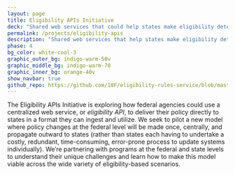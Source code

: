 ```yaml
---
layout: page
title: Eligibility APIs Initiative
deck: "Shared web services that could help states make eligibility determinations for human services programs"
permalink: /projects/eligibility-apis
description: "Shared web services that help states make eligibility determinations for human services programs"
phase: 4
bg_color: white-cool-3
graphic_outer_bg: indigo-warm-50v
graphic_middle_bg: indigo-warm-70
graphic_inner_bg: orange-40v
show_navbar: true
github_repo: https://github.com/18F/eligibility-rules-service/blob/master/README.md
---
```


The Eligibility APIs Initiative is exploring how federal agencies could use a centralized web service, or _eligibility API_, to deliver their policy directly to states in a format they can ingest and utilize. We seek to pilot a new model where policy changes at the federal level will be made once, centrally, and propagate outward to states (rather than states each having to undertake a costly, redundant, time-consuming, error-prone process to update systems individually). We’re partnering with programs at the federal and state levels to understand their unique challenges and learn how to make this model viable across the wide variety of eligibility-based scenarios.
